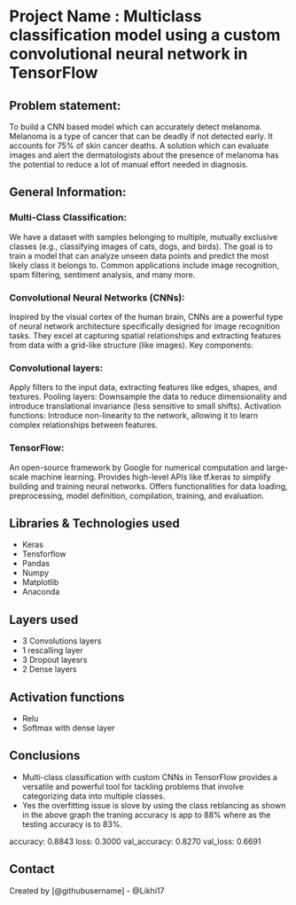 # Project Name : Multiclass classification model using a custom convolutional neural network in TensorFlow

## Problem statement: 
  To build a CNN based model which can accurately detect melanoma. Melanoma is a type of cancer that can be deadly if not detected early. It accounts for 75% of skin cancer deaths. A solution which can evaluate images and alert the dermatologists about the presence of melanoma has the potential to reduce a lot of manual effort needed in diagnosis.
  
## General Information:

### Multi-Class Classification:
We have a dataset with samples belonging to multiple, mutually exclusive classes (e.g., classifying images of cats, dogs, and birds).
The goal is to train a model that can analyze unseen data points and predict the most likely class it belongs to.
Common applications include image recognition, spam filtering, sentiment analysis, and many more.

### Convolutional Neural Networks (CNNs):
Inspired by the visual cortex of the human brain, CNNs are a powerful type of neural network architecture specifically designed for image recognition tasks.
They excel at capturing spatial relationships and extracting features from data with a grid-like structure (like images).
Key components:

### Convolutional layers: 
Apply filters to the input data, extracting features like edges, shapes, and textures.
Pooling layers: Downsample the data to reduce dimensionality and introduce translational invariance (less sensitive to small shifts).
Activation functions: Introduce non-linearity to the network, allowing it to learn complex relationships between features.

### TensorFlow:
An open-source framework by Google for numerical computation and large-scale machine learning.
Provides high-level APIs like tf.keras to simplify building and training neural networks.
Offers functionalities for data loading, preprocessing, model definition, compilation, training, and evaluation.

## Libraries & Technologies used

- Keras
- Tensforflow
- Pandas
- Numpy
- Matplotlib 
- Anaconda
  
## Layers used

- 3 Convolutions layers
- 1 rescalling layer
- 3 Dropout layesrs
- 2 Dense layers

## Activation functions
- Relu
- Softmax with dense layer

## Conclusions

- Multi-class classification with custom CNNs in TensorFlow provides a versatile and powerful tool for tackling problems that involve categorizing data into multiple classes.
- Yes the overfitting issue is slove by using the class reblancing as shown in the above graph the traning accuracy is app to 88% where as the testing accuracy is to 83%.

accuracy: 0.8843
loss: 0.3000
val_accuracy: 0.8270
val_loss: 0.6691







## Contact
Created by [@githubusername] - @Likhi17
